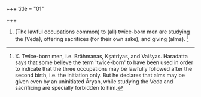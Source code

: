 +++
title = "01"

+++
1. (The lawful occupations common) to (all) twice-born men are studying the (Veda), offering sacrifices (for their own sake), and giving (alms). [^1] 


[^1]:  X. Twice-born men, i.e. Brāhmaṇas, Kṣatriyas, and Vaiśyas. Haradatta says that some believe the term 'twice-born' to have been used in order to indicate that the three occupations may be lawfully followed after the second birth, i.e. the initiation only. But he declares that alms may be given even by an uninitiated Āryan, while studying the Veda and sacrificing are specially forbidden to him.

